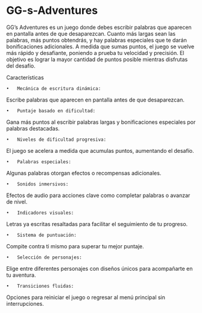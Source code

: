 # GG-s-Adventures
GG’s Adventures es un juego donde debes 
escribir palabras que aparecen en pantalla 
antes de que desaparezcan. Cuanto más largas 
sean las palabras, más puntos obtendrás, y 
hay palabras especiales que te darán 
bonificaciones adicionales. A medida que 
sumas puntos, el juego se vuelve más rápido 
y desafiante, poniendo a prueba tu velocidad 
y precisión. El objetivo es lograr la mayor 
cantidad de puntos posible mientras disfrutas 
del desafío.

Características

	•	Mecánica de escritura dinámica: 
Escribe palabras que aparecen en pantalla 
antes de que desaparezcan.

	•	Puntaje basado en dificultad: 
Gana más puntos al escribir palabras largas 
y bonificaciones especiales por palabras 
destacadas.

	•	Niveles de dificultad progresiva: 
El juego se acelera a medida que acumulas 
puntos, aumentando el desafío.

	•	Palabras especiales: 
Algunas palabras otorgan efectos o 
recompensas adicionales.

	•	Sonidos inmersivos: 
Efectos de audio para acciones clave como 
completar palabras o avanzar de nivel.

	•	Indicadores visuales: 
Letras ya escritas resaltadas para facilitar 
el seguimiento de tu progreso.

	•	Sistema de puntuación: 
Compite contra ti mismo para superar tu 
mejor puntaje.

	•	Selección de personajes: 
Elige entre diferentes personajes con 
diseños únicos para acompañarte en tu 
aventura.

	•	Transiciones fluidas: 
Opciones para reiniciar el juego o regresar 
al menú principal sin interrupciones.